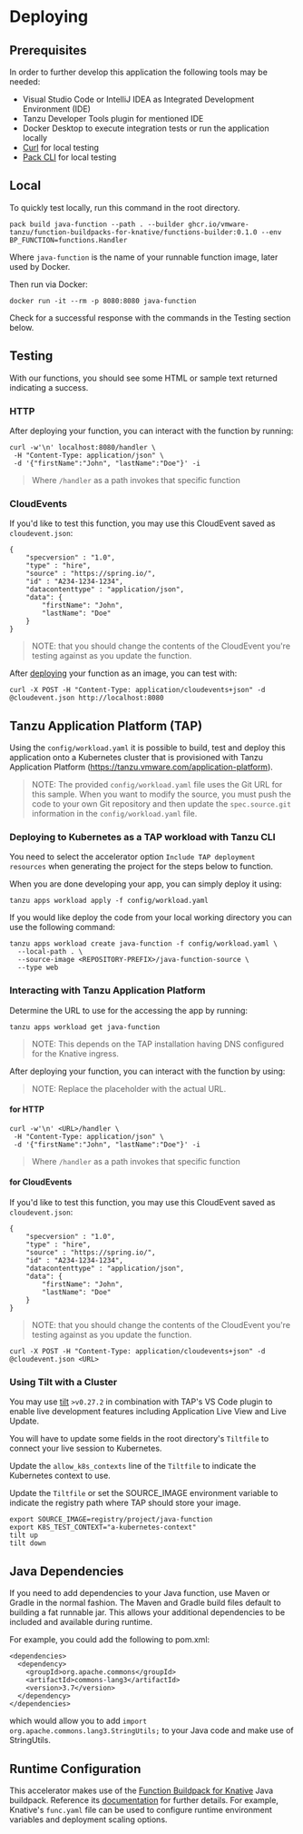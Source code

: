 # Deploying

## Prerequisites

In order to further develop this application the following tools may be needed:
- Visual Studio Code or IntelliJ IDEA as Integrated Development Environment (IDE)
- Tanzu Developer Tools plugin for mentioned IDE
- Docker Desktop to execute integration tests or run the application locally
- [Curl](https://curl.se/download.html) for local testing
- [Pack CLI](https://buildpacks.io/docs/tools/pack/) for local testing

## Local

To quickly test locally, run this command in the root directory.

```
pack build java-function --path . --builder ghcr.io/vmware-tanzu/function-buildpacks-for-knative/functions-builder:0.1.0 --env BP_FUNCTION=functions.Handler
```

Where `java-function` is the name of your runnable function image, later used by Docker.

Then run via Docker:

```
docker run -it --rm -p 8080:8080 java-function
```

Check for a successful response with the commands in the Testing section below.

## Testing

With our functions, you should see some HTML or sample text returned indicating a success.

### HTTP

After deploying your function, you can interact with the function by running:

```
curl -w'\n' localhost:8080/handler \
 -H "Content-Type: application/json" \
 -d '{"firstName":"John", "lastName":"Doe"}' -i
 ```

> Where `/handler` as a path invokes that specific function

### CloudEvents

If you'd like to test this function, you may use this CloudEvent saved as `cloudevent.json`:

```
{
    "specversion" : "1.0",
    "type" : "hire",
    "source" : "https://spring.io/",
    "id" : "A234-1234-1234",
    "datacontenttype" : "application/json",
    "data": {
        "firstName": "John",
        "lastName": "Doe"
    }
}
```

> NOTE: that you should change the contents of the CloudEvent you're testing against as you update the function.

After [deploying](https://github.com/vmware-tanzu/function-buildpacks-for-knative/blob/main/DEPLOYING.md) your function as an image, you can test with:

```
curl -X POST -H "Content-Type: application/cloudevents+json" -d @cloudevent.json http://localhost:8080
```

## Tanzu Application Platform (TAP)

Using the `config/workload.yaml` it is possible to build, test and deploy this application onto a
Kubernetes cluster that is provisioned with Tanzu Application Platform (https://tanzu.vmware.com/application-platform).

> NOTE: The provided `config/workload.yaml` file uses the Git URL for this sample. When you want to modify the source, you must push the code to your own Git repository and then update the `spec.source.git` information in the `config/workload.yaml` file.


### Deploying to Kubernetes as a TAP workload with Tanzu CLI

You need to select the accelerator option `Include TAP deployment resources` when generating the project for the steps below to function.

When you are done developing your app, you can simply deploy it using:

```
tanzu apps workload apply -f config/workload.yaml
```

If you would like deploy the code from your local working directory you can use the following command:

```
tanzu apps workload create java-function -f config/workload.yaml \
  --local-path . \
  --source-image <REPOSITORY-PREFIX>/java-function-source \
  --type web
```

### Interacting with Tanzu Application Platform

Determine the URL to use for the accessing the app by running:

```
tanzu apps workload get java-function
```

> NOTE: This depends on the TAP installation having DNS configured for the Knative ingress.

After deploying your function, you can interact with the function by using:

> NOTE: Replace the <URL> placeholder with the actual URL.

#### for HTTP

```
curl -w'\n' <URL>/handler \
 -H "Content-Type: application/json" \
 -d '{"firstName":"John", "lastName":"Doe"}' -i
 ```

> Where `/handler` as a path invokes that specific function

#### for CloudEvents

If you'd like to test this function, you may use this CloudEvent saved as `cloudevent.json`:

```
{
    "specversion" : "1.0",
    "type" : "hire",
    "source" : "https://spring.io/",
    "id" : "A234-1234-1234",
    "datacontenttype" : "application/json",
    "data": {
        "firstName": "John",
        "lastName": "Doe"
    }
}
```

> NOTE: that you should change the contents of the CloudEvent you're testing against as you update the function.

```
curl -X POST -H "Content-Type: application/cloudevents+json" -d @cloudevent.json <URL>
```

### Using Tilt with a Cluster

You may use [tilt](https://github.com/tilt-dev/tilt) `>v0.27.2` in combination with TAP's VS Code plugin to enable live development features including Application Live View and Live Update.

You will have to update some fields in the root directory's `Tiltfile` to connect your live session to Kubernetes.

Update the `allow_k8s_contexts` line of the `Tiltfile` to indicate the Kubernetes context to use. 

Update the `Tiltfile` or set the SOURCE_IMAGE environment variable to indicate the registry path where TAP should store your image. 

```
export SOURCE_IMAGE=registry/project/java-function
export K8S_TEST_CONTEXT="a-kubernetes-context"
tilt up
tilt down
```

## Java Dependencies

If you need to add dependencies to your Java function, use Maven or Gradle in the normal fashion.  The Maven and Gradle build files default to building a fat runnable jar.  This allows your additional dependencies to be included and available during runtime. 

For example, you could add the following to pom.xml:

```
<dependencies>
  <dependency>
    <groupId>org.apache.commons</groupId>
    <artifactId>commons-lang3</artifactId>
    <version>3.7</version>
  </dependency>
</dependencies>
```

which would allow you to add `import org.apache.commons.lang3.StringUtils;` to your Java code and make use of StringUtils.

## Runtime Configuration

This accelerator makes use of the
[Function Buildpack for Knative](https://github.com/vmware-tanzu/function-buildpacks-for-knative) Java buildpack.
Reference its [documentation](https://github.com/vmware-tanzu/function-buildpacks-for-knative/tree/main/buildpacks/java) for
further details.  For example, Knative's `func.yaml` file can be used to configure runtime environment variables and deployment scaling options. 
